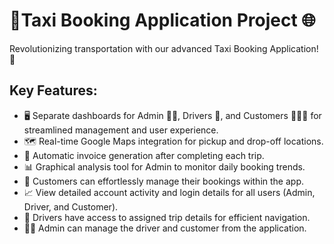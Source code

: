 <h1>🚖Taxi Booking Application Project 🌐</h1>

<p>Revolutionizing transportation with our advanced Taxi Booking Application! 🌟</p>

<h2>Key Features:</h2>

<ul>
  <li>🖥 Separate dashboards for Admin 👩‍💼, Drivers 🚗, and Customers 🧑‍🤝‍🧑 for streamlined management and user experience.</li>
  <li>🗺 Real-time Google Maps integration for pickup and drop-off locations.</li>
  <li>🧾 Automatic invoice generation after completing each trip.</li>
  <li>📊 Graphical analysis tool for Admin to monitor daily booking trends.</li>
  <li>📱 Customers can effortlessly manage their bookings within the app.</li>
  <li>📈 View detailed account activity and login details for all users (Admin, Driver, and Customer).</li>
  <li>🚗 Drivers have access to assigned trip details for efficient navigation.</li>
  <li>👩‍💼 Admin can manage the driver and customer from the application.</li>
</ul>
